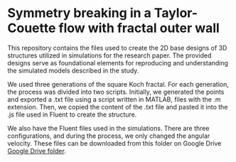# Symmetry breaking in a Taylor-Couette flow with fractal outer wall

This repository contains the files used to create the 2D base designs of 3D structures utilized in simulations for the research paper. The provided designs serve as foundational elements for reproducing and understanding the simulated models described in the study.

We used three generations of the square Koch fractal. For each generation, the process was divided into two scripts. Initially, we generated the points and exported a .txt file using a script written in MATLAB, files with the .m extension. Then, we copied the content of the .txt file and pasted it into the .js file used in Fluent to create the structure.

We also have the Fluent files used in the simulations. There are three configurations, and during the process, we only changed the angular velocity. These files can be downloaded from this folder on Google Drive [Google Drive folder](https://drive.google.com/drive/folders/1aUzMcDfr_zfxkvUV3IG6FUihef8Dl8F4?usp=share_link).


